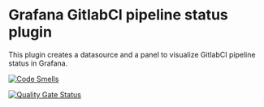 # Grafana GitlabCI pipeline status plugin

This plugin creates a datasource and a panel to visualize GitlabCI pipeline status in Grafana.

[![Code Smells](https://sonarcloud.io/api/project_badges/measure?project=kalidasya_grafana-gitlab-pipeline-status-plugin&metric=code_smells)](https://sonarcloud.io/dashboard?id=kalidasya_grafana-gitlab-pipeline-status-plugin)

[![Quality Gate Status](https://sonarcloud.io/api/project_badges/measure?project=kalidasya_grafana-gitlab-pipeline-status-plugin&metric=alert_status)](https://sonarcloud.io/dashboard?id=kalidasya_grafana-gitlab-pipeline-status-plugin)
